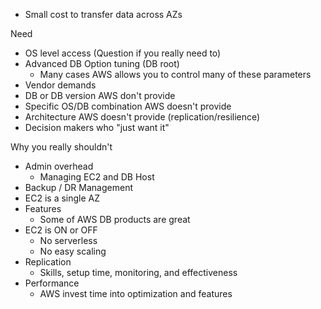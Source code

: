 * Small cost to transfer data across AZs

Need

* OS level access (Question if you really need to)
* Advanced DB Option tuning (DB root)
  * Many cases AWS allows you to control many of these parameters
* Vendor demands
* DB or DB version AWS don't provide
* Specific OS/DB combination AWS doesn't provide
* Architecture AWS doesn't provide (replication/resilience)
* Decision makers who "just want it"

Why you really shouldn't

* Admin overhead
  * Managing EC2 and DB Host
* Backup / DR Management
* EC2 is a single AZ
* Features 
  * Some of AWS DB products are great
* EC2 is ON or OFF
  * No serverless
  * No easy scaling
* Replication
  * Skills, setup time, monitoring, and effectiveness
* Performance
  * AWS invest time into optimization and features
